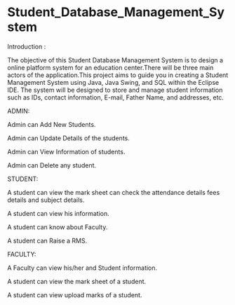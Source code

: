 # Student_Database_Management_System

Introduction :

The objective of this Student Database Management System is to design a online platform system for an education center.There will be three main actors of the application.This project aims to guide you in creating a Student Management System using Java, Java Swing, and SQL within the Eclipse IDE. The system will be designed to store and manage student information such as IDs, contact information, E-mail, Father Name, and addresses, etc.

ADMIN:


Admin can Add New Students.

Admin can Update Details of the students.

Admin can View Information of students.

Admin can Delete any student.


STUDENT:

A student can view the mark sheet can check the attendance details fees details and subject details.

A student can view his information.

A student can know about Faculty.

A student can Raise a RMS.


FACULTY:


A Faculty can view his/her and Student information.

A student can view the mark sheet of a student.

A student can view upload marks of a student.


